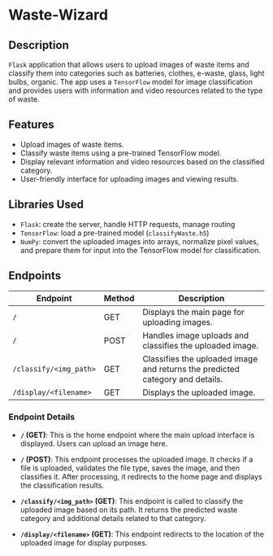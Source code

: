 # Waste-Wizard

## Description

`Flask` application that allows users to upload images of waste items and classify them into
categories such as batteries, clothes, e-waste, glass, light bulbs, organic. The app uses a
`TensorFlow` model for image classification and provides users with information and video resources related to the type
of waste.

## Features

- Upload images of waste items.
- Classify waste items using a pre-trained TensorFlow model.
- Display relevant information and video resources based on the classified category.
- User-friendly interface for uploading images and viewing results.

## Libraries Used 

- `Flask`: create the server, handle HTTP requests, manage routing
- `TensorFlow`: load a pre-trained model (`classifyWaste.h5`)
- `NumPy`: convert the uploaded images into arrays, normalize pixel values, and prepare them for input into the TensorFlow model for classification.

## Endpoints

| Endpoint               | Method | Description                                                                   |
|------------------------|--------|-------------------------------------------------------------------------------|
| `/`                    | GET    | Displays the main page for uploading images.                                  |
| `/`                    | POST   | Handles image uploads and classifies the uploaded image.                      |
| `/classify/<img_path>` | GET    | Classifies the uploaded image and returns the predicted category and details. |
| `/display/<filename>`  | GET    | Displays the uploaded image.                                                  |

### Endpoint Details

* **`/` (GET)**: This is the home endpoint where the main upload interface is displayed. Users can upload an image here.

* **`/` (POST)**: This endpoint processes the uploaded image. It checks if a file is uploaded, validates the file type,
  saves the image, and then classifies it. After processing, it redirects to the home page and displays the
  classification results.

* **`/classify/<img_path>` (GET)**: This endpoint is called to classify the uploaded image based on its path. It returns
  the predicted waste category and additional details related to that category.

* **`/display/<filename>` (GET)**: This endpoint redirects to the location of the uploaded image for display purposes.
